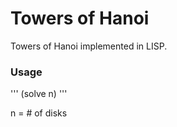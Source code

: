 # Towers of Hanoi

Towers of Hanoi implemented in LISP.

### Usage

'''
(solve n)
'''

n = # of disks
